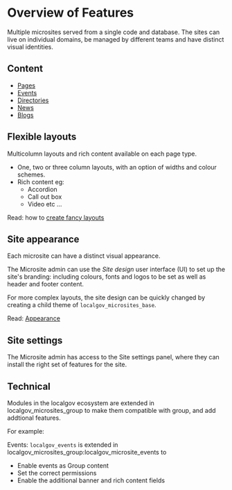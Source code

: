 # Overview of Features

Multiple microsites served from a single code and database. The sites can live on individual domains, be managed by different teams and have distinct visual identities. 

## Content

- [Pages](pages.md)
- [Events](events.md)
- [Directories](directories.md)
- [News](news.md)
- [Blogs](blogs.md)

## Flexible layouts

Multicolumn layouts and rich content available on each page type.

- One, two or three column layouts, with an option of widths and colour schemes.
- Rich content eg:
    - Accordion
    - Call out box
    - Video etc
    ... 

Read: how to [create fancy layouts](/microsites/how-to/fancy-layouts.html)

## Site appearance

Each microsite can have a distinct visual appearance. 

The Microsite admin can use the *Site design* user interface (UI) to set up the site's branding: including colours, fonts and logos to be set as well as header and footer content.

For more complex layouts, the site design can be quickly changed by creating a child theme of `localgov_microsites_base`. 

Read: [Appearance](appearance.md)

## Site settings

The Microsite admin has access to the Site settings panel, where they can install the right set of features for the site. 

## Technical

Modules in the localgov ecosystem are extended in localgov_microsites_group to make them compatible with group, and add addtional features. 

For example:

Events: `localgov_events` is extended in localgov_microsites_group:localgov_microsite_events to 
- Enable events as Group content
- Set the correct permissions
- Enable the additional banner and rich content fields

